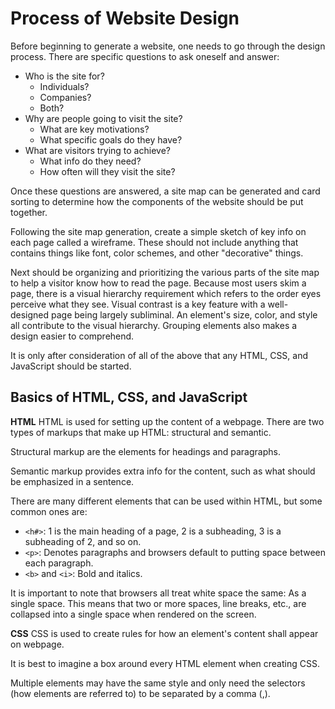 # Process of Website Design

Before beginning to generate a website, one needs to go through the design process.  There are specific questions to ask oneself and answer:
- Who is the site for?  
  - Individuals?
  - Companies?
  - Both?
- Why are people going to visit the site?  
  - What are key motivations?  
  - What specific goals do they have?
- What are visitors trying to achieve?  
  - What info do they need?  
  - How often will they visit the site?

Once these questions are answered, a site map can be generated and card sorting to determine how the components of the website should be put together.

Following the site map generation, create a simple sketch of key info on each page called a wireframe.  These should not include anything that contains things like font, color schemes, and other "decorative" things.

Next should be organizing and prioritizing the various parts of the site map to help a visitor know how to read the page.  Because most users skim a page, there is a visual hierarchy requirement which refers to the order eyes perceive what they see.  Visual contrast is a key feature with a well-designed page being largely subliminal.  An element's size, color, and style all contribute to the visual hierarchy.  Grouping elements also makes a design easier to comprehend.

It is only after consideration of all of the above that any HTML, CSS, and JavaScript should be started.

## Basics of HTML, CSS, and JavaScript

**HTML**
HTML is used for setting up the content of a webpage.  There are two types of markups that make up HTML: structural and semantic.

Structural markup are the elements for headings and paragraphs.

Semantic markup provides extra info for the content, such as what should be emphasized in a sentence.

There are many different elements that can be used within HTML, but some common ones are:
* `<h#>`: 1 is the main heading of a page, 2 is a subheading, 3 is a subheading of 2, and so on.
* `<p>`: Denotes paragraphs and browsers default to putting space between each paragraph.
* `<b>` and `<i>`: Bold and italics.

It is important to note that browsers all treat white space the same: As a single space.  This means that two or more spaces, line breaks, etc., are collapsed into a single space when rendered on the screen.

**CSS**
CSS is used to create rules for how an element's content shall appear on webpage.

It is best to imagine a box around every HTML element when creating CSS.

Multiple elements may have the same style and only need the selectors (how elements are referred to) to be separated by a comma (,).